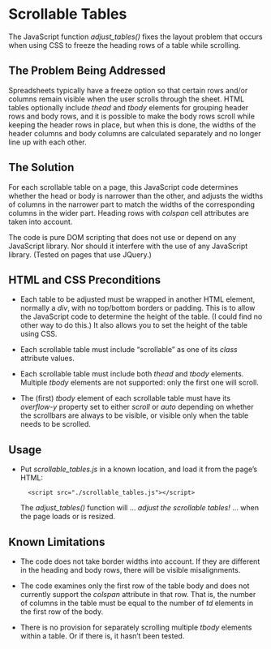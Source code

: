 # Scrollable Tables

The JavaScript function *adjust_tables()* fixes the layout problem that occurs when using CSS to
freeze the heading rows of a table while scrolling.

## The Problem Being Addressed

Spreadsheets typically have a freeze option so that certain rows and/or columns remain visible
when the user scrolls through the sheet. HTML tables optionally include _thead_ and _tbody_ elements
for grouping header rows and body rows, and it is possible to make the body rows scroll while
keeping the header rows in place, but when this is done, the widths of the header columns and body
columns are calculated separately and no longer line up with each other.

## The Solution

For each scrollable table on a page, this JavaScript code determines whether the head or body is
narrower than the other, and adjusts the widths of columns in the narrower part to match the widths
of the corresponding columns in the wider part. Heading rows with _colspan_ cell attributes are
taken into account.

The code is pure DOM scripting that does not use or depend on any JavaScript library. Nor should it
interfere with the use of any JavaScript library. (Tested on pages that use JQuery.)

## HTML and CSS Preconditions

- Each table to be adjusted must be wrapped in another HTML element, normally a _div_, with no
  top/bottom borders or padding. This is to allow the JavaScript code to determine the height of the
  table. (I could find no other way to do this.) It also allows you to set the height of the table
  using CSS.

- Each scrollable table must include “scrollable” as one of its _class_ attribute values.

- Each scrollable table must include both _thead_ and _tbody_ elements. Multiple _tbody_ elements
  are not supported: only the first one will scroll.

- The (first) _tbody_ element of each scrollable table must have its _overflow-y_ property set to
  either _scroll_ or _auto_ depending on whether the scrollbars are always to be visible, or visible
  only when the table needs to be scrolled.

## Usage

- Put *scrollable_tables.js* in a known location, and load it from the page’s HTML:

  `  <script src="./scrollable_tables.js"></script>`

  The *adjust_tables()* function will ... _adjust the scrollable tables!_ ... when the page loads or is
  resized.

## Known Limitations

- The code does not take border widths into account. If they are different in the heading and body
  rows, there will be visible misalignments.

- The code examines only the first row of the table body and does not currently support the
  _colspan_ attribute in that row. That is, the number of columns in the table must be equal to the
  number of _td_ elements in the first row of the body.

- There is no provision for separately scrolling multiple _tbody_ elements within a table. Or if
  there is, it hasn’t been tested.